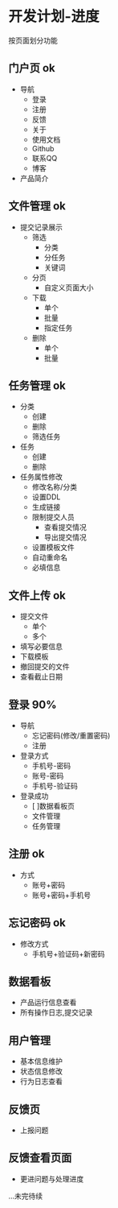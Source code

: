# 开发计划-进度
按页面划分功能
## 门户页 ok
* 导航
  * 登录
  * 注册
  * 反馈
  * 关于
  * 使用文档
  * Github
  * 联系QQ
  * 博客
* 产品简介

## 文件管理 ok
* 提交记录展示
  * 筛选
    * 分类
    * 分任务
    * 关键词
  * 分页
    * 自定义页面大小
  * 下载
    * 单个
    * 批量
    * 指定任务
  * 删除
    * 单个
    * 批量

## 任务管理 ok
* 分类
  * 创建
  * 删除
  * 筛选任务
* 任务
  * 创建
  * 删除
* 任务属性修改
  * 修改名称/分类
  * 设置DDL
  * 生成链接
  * 限制提交人员
    * 查看提交情况
    * 导出提交情况
  * 设置模板文件
  * 自动重命名
  * 必填信息

## 文件上传 ok
* 提交文件
  * 单个
  * 多个
* 填写必要信息
* 下载模板
* 撤回提交的文件
* 查看截止日期

## 登录 90%
* 导航
  * 忘记密码(修改/重置密码)
  * 注册
* 登录方式
  * 手机号-密码
  * 账号-密码
  * 手机号-验证码
* 登录成功
  * [ ]数据看板页
  * 文件管理
  * 任务管理

## 注册 ok
* 方式
  * 账号+密码
  * 账号+密码+手机号

## 忘记密码 ok
* 修改方式
  * 手机号+验证码+新密码

## 数据看板
* 产品运行信息查看
* 所有操作日志,提交记录

## 用户管理
* 基本信息维护
* 状态信息修改
* 行为日志查看

## 反馈页
* 上报问题

## 反馈查看页面
* 更进问题与处理进度
  
...未完待续